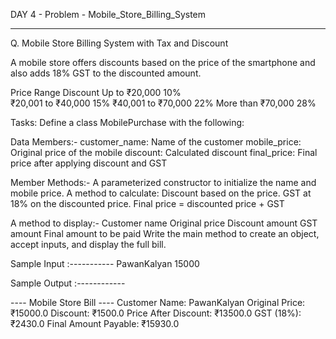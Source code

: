 DAY 4 - Problem - Mobile_Store_Billing_System
__________________________________________________________
Q. Mobile Store Billing System with Tax and Discount

A mobile store offers discounts based on the price of the smartphone and also adds 18% GST to the discounted amount.

Price                  Range Discount 
Up to ₹20,000           10%                  
₹20,001 to ₹40,000      15% 
₹40,001 to ₹70,000      22% 
More than ₹70,000       28%

Tasks: Define a class MobilePurchase with the following:

Data Members:- 
customer_name: Name of the customer 
mobile_price: Original price of the mobile 
discount: Calculated discount 
final_price: Final price after applying discount and GST

Member Methods:- A parameterized constructor to initialize the name and mobile price. A method to calculate: Discount based on the price. GST at 18% on the discounted price. Final price = discounted price + GST

A method to display:- Customer name Original price Discount amount GST amount Final amount to be paid Write the main method to create an object, accept inputs, and display the full bill.

Sample Input :----------- PawanKalyan 15000

Sample Output :------------

---- Mobile Store Bill ---- Customer Name: PawanKalyan Original Price: ₹15000.0 Discount: ₹1500.0 Price After Discount: ₹13500.0 GST (18%): ₹2430.0 Final Amount Payable: ₹15930.0
